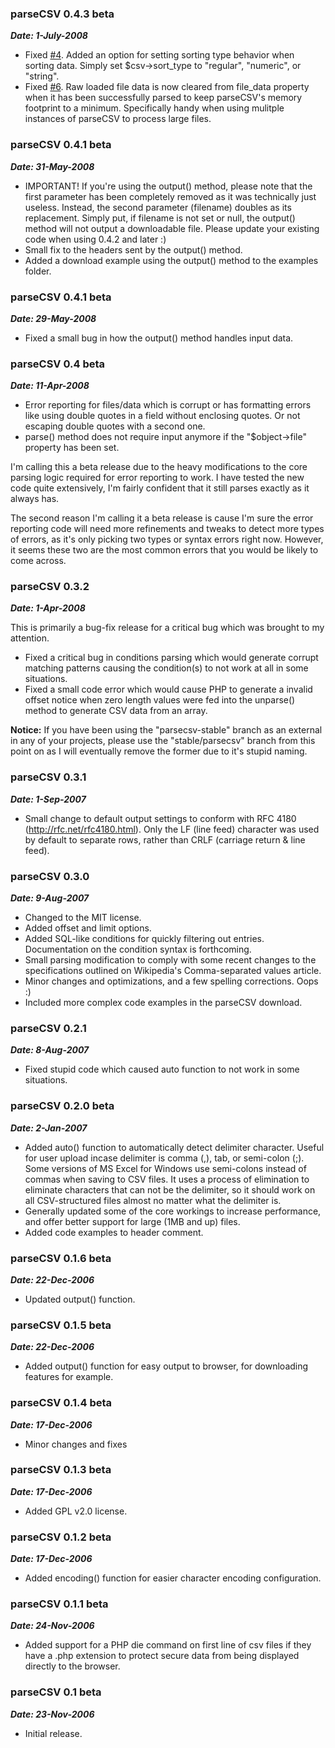 ### parseCSV 0.4.3 beta ###
**_Date: 1-July-2008_**
  * Fixed [#4](http://code.google.com/p/parsecsv-for-php/issues/detail?id=4). Added an option for setting sorting type behavior when sorting data. Simply set $csv->sort\_type to "regular", "numeric", or "string".
  * Fixed [#6](http://code.google.com/p/parsecsv-for-php/issues/detail?id=6). Raw loaded file data is now cleared from file\_data property when it has been successfully parsed to keep parseCSV's memory footprint to a minimum. Specifically handy when using mulitple instances of parseCSV to process large files.

### parseCSV 0.4.1 beta ###
**_Date: 31-May-2008_**
  * IMPORTANT! If you're using the output() method, please note that the first parameter has been completely removed as it was technically just useless. Instead, the second parameter (filename) doubles as its replacement. Simply put, if filename is not set or null, the output() method will not output a downloadable file. Please update your existing code when using 0.4.2 and later :)
  * Small fix to the headers sent by the output() method.
  * Added a download example using the output() method to the examples folder.

### parseCSV 0.4.1 beta ###
**_Date: 29-May-2008_**
  * Fixed a small bug in how the output() method handles input data.

### parseCSV 0.4 beta ###
**_Date: 11-Apr-2008_**
  * Error reporting for files/data which is corrupt or has formatting errors like using double quotes in a field without enclosing quotes. Or not escaping double quotes with a second one.
  * parse() method does not require input anymore if the "$object->file" property has been set.

I'm calling this a beta release due to the heavy
modifications to the core parsing logic required
for error reporting to work. I have tested the
new code quite extensively, I'm fairly confident
that it still parses exactly as it always has.

The second reason I'm calling it a beta release
is cause I'm sure the error reporting code will
need more refinements and tweaks to detect more
types of errors, as it's only picking two types
or syntax errors right now. However, it seems
these two are the most common errors that you
would be likely to come across.

### parseCSV 0.3.2 ###
**_Date: 1-Apr-2008_**

This is primarily a bug-fix release for a critical bug which was brought to my attention.

  * Fixed a critical bug in conditions parsing which would generate corrupt matching patterns causing the condition(s) to not work at all in some situations.
  * Fixed a small code error which would cause PHP to generate a invalid offset notice when zero length values were fed into the unparse() method to generate CSV data from an array.

**Notice:** If you have been using the "parsecsv-stable"
branch as an external in any of your projects,
please use the "stable/parsecsv" branch from this
point on as I will eventually remove the former due
to it's stupid naming.

### parseCSV 0.3.1 ###
**_Date: 1-Sep-2007_**
  * Small change to default output settings to conform with RFC 4180 (http://rfc.net/rfc4180.html). Only the LF (line feed) character was used by default to separate rows, rather than CRLF (carriage return & line feed).

### parseCSV 0.3.0 ###
**_Date: 9-Aug-2007_**
  * Changed to the MIT license.
  * Added offset and limit options.
  * Added SQL-like conditions for quickly filtering out entries. Documentation on the condition syntax is forthcoming.
  * Small parsing modification to comply with some recent changes to the specifications outlined on Wikipedia's Comma-separated values article.
  * Minor changes and optimizations, and a few spelling corrections. Oops :)
  * Included more complex code examples in the parseCSV download.

### parseCSV 0.2.1 ###
**_Date: 8-Aug-2007_**
  * Fixed stupid code which caused auto function to not work in some situations.

### parseCSV 0.2.0 beta ###
**_Date: 2-Jan-2007_**
  * Added auto() function to automatically detect delimiter character. Useful for user upload incase delimiter is comma (,), tab, or semi-colon (;). Some versions of MS Excel for Windows use semi-colons instead of commas when saving to CSV files. It uses a process of elimination to eliminate characters that can not be the delimiter, so it should work on all CSV-structured files almost no matter what the delimiter is.
  * Generally updated some of the core workings to increase performance, and offer better support for large (1MB and up) files.
  * Added code examples to header comment.

### parseCSV 0.1.6 beta ###
**_Date: 22-Dec-2006_**
  * Updated output() function.

### parseCSV 0.1.5 beta ###
**_Date: 22-Dec-2006_**
  * Added output() function for easy output to browser, for downloading features for example.

### parseCSV 0.1.4 beta ###
**_Date: 17-Dec-2006_**
  * Minor changes and fixes

### parseCSV 0.1.3 beta ###
**_Date: 17-Dec-2006_**
  * Added GPL v2.0 license.

### parseCSV 0.1.2 beta ###
**_Date: 17-Dec-2006_**
  * Added encoding() function for easier character encoding configuration.

### parseCSV 0.1.1 beta ###
**_Date: 24-Nov-2006_**
  * Added support for a PHP die command on first line of csv files if they have a .php extension to protect secure data from being displayed directly to the browser.

### parseCSV 0.1 beta ###
**_Date: 23-Nov-2006_**
  * Initial release.